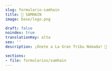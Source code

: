 ```yaml
---
slug: formulario-samhain
title: 🎃 SAMHAIN
image: base/logo.png

draft: false
noindex: true
translationKey: alta
seo: ''
description: ¡Únete a La Gran Tribu Nómada! 👣

sections:
- file: formularios/samhain
---
```


